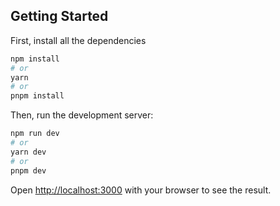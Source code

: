 ## Getting Started

First, install all the dependencies

```bash
npm install 
# or
yarn
# or
pnpm install

```


Then, run the development server:

```bash
npm run dev
# or
yarn dev
# or
pnpm dev

```

Open [http://localhost:3000](http://localhost:3000) with your browser to see the result.

